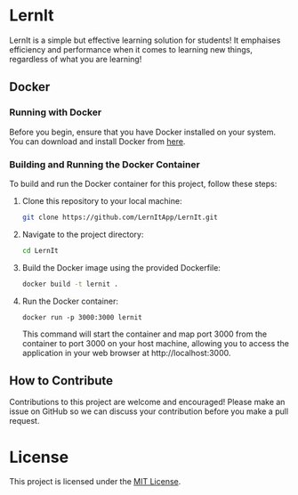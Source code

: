 # LernIt
LernIt is a simple but effective learning solution for students! It emphaises efficiency and performance when it comes to learning new things, regardless of what you are learning!

## Docker

### Running with Docker
Before you begin, ensure that you have Docker installed on your system. You can download and install Docker from [here](https://www.docker.com/get-started).

### Building and Running the Docker Container

To build and run the Docker container for this project, follow these steps:

1. Clone this repository to your local machine:

    ```bash
    git clone https://github.com/LernItApp/LernIt.git
    ```

2. Navigate to the project directory:

    ```bash
    cd LernIt
    ```

3. Build the Docker image using the provided Dockerfile:

    ```bash
    docker build -t lernit .
    ```

4. Run the Docker container:

    ```docker
    docker run -p 3000:3000 lernit
    ```

    This command will start the container and map port 3000 from the container to port 3000 on your host machine, allowing you to access the application in your web browser at http://localhost:3000.

## How to Contribute
Contributions to this project are welcome and encouraged! Please make an issue on GitHub so we can discuss your contribution before you make a pull request.

# License
This project is licensed under the [MIT License](LICENSE).
